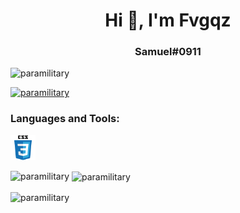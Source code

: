 <h1 align="center">Hi 👋, I'm Fvgqz</h1>
<h3 align="center">Samuel#0911</h3>

<p align="left"> <img src="https://komarev.com/ghpvc/?username=paramilitary&label=Profile%20views&color=0e75b6&style=flat" alt="paramilitary" /> </p>

<p align="left"> <a href="https://github.com/ryo-ma/github-profile-trophy"><img src="https://github-profile-trophy.vercel.app/?username=paramilitary" alt="paramilitary" /></a> </p>


<h3 align="left">Languages and Tools:</h3>
<p align="left"> <a href="https://www.w3schools.com/css/" target="_blank"> <img src="https://raw.githubusercontent.com/devicons/devicon/master/icons/css3/css3-original-wordmark.svg" alt="css3" width="40" height="40"/> </a></p>

<p><img align="left" src="https://github-readme-stats.vercel.app/api/top-langs?username=paramilitary&show_icons=true&locale=en&layout=compact" alt="paramilitary" /></p>

<p>&nbsp;<img align="center" src="https://github-readme-stats.vercel.app/api?username=paramilitary&show_icons=true&locale=en" alt="paramilitary" /></p>

<p><img align="center" src="https://github-readme-streak-stats.herokuapp.com/?user=paramilitary&" alt="paramilitary" /></p>
